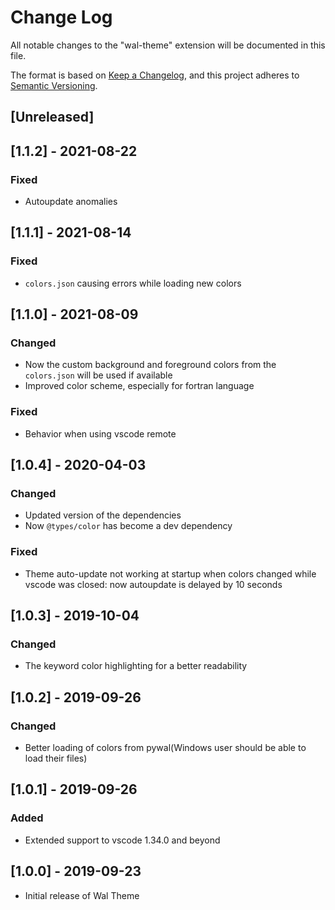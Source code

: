 # Change Log

All notable changes to the "wal-theme" extension will be documented in this file.

The format is based on [Keep a Changelog](https://keepachangelog.com/en/1.0.0/),
and this project adheres to [Semantic Versioning](https://semver.org/spec/v2.0.0.html).

## [Unreleased]

## [1.1.2] - 2021-08-22

### Fixed

- Autoupdate anomalies

## [1.1.1] - 2021-08-14

### Fixed

- `colors.json` causing errors while loading new colors

## [1.1.0] - 2021-08-09

### Changed

- Now the custom background and foreground colors from the `colors.json` will be used if available
- Improved color scheme, especially for fortran language

### Fixed

- Behavior when using vscode remote

## [1.0.4] - 2020-04-03

### Changed

- Updated version of the dependencies
- Now `@types/color` has become a dev dependency

### Fixed

- Theme auto-update not working at startup when colors changed while vscode was closed: now autoupdate is delayed by 10 seconds

## [1.0.3] - 2019-10-04

### Changed

- The keyword color highlighting for a better readability

## [1.0.2] - 2019-09-26

### Changed

- Better loading of colors from pywal(Windows user should be able to load their files)

## [1.0.1] - 2019-09-26

### Added

- Extended support to vscode 1.34.0 and beyond

## [1.0.0] - 2019-09-23

- Initial release of Wal Theme
